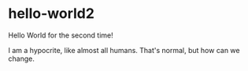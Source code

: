 # hello-world2
Hello World for the second time!

I am a hypocrite, like almost all humans.
That's normal, but how can we change.
